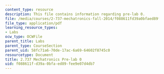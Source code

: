 ```yaml
---
content_type: resource
description: This file contains information regarding pre-lab 0.
file: /media/courses/2-737-mechatronics-fall-2014/f088611fd39a0bfaed89fee9e07d4db7_MIT2_737F14_Lab_0-Pre.pdf
file_type: application/pdf
learning_resource_types:
- Labs
ocw_type: OCWFile
parent_title: Labs
parent_type: CourseSection
parent_uid: 58fc71a6-70de-17ac-6a69-64602f8745c0
resourcetype: Document
title: 2.737 Mechatronics Pre-lab 0
uid: f088611f-d39a-0bfa-ed89-fee9e07d4db7
---
```

